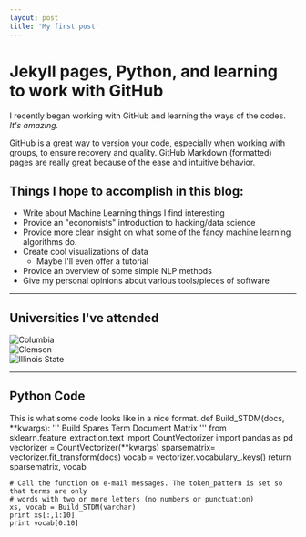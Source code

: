 ```yaml
---
layout: post
title: 'My first post'
---
```


# Jekyll pages, Python, and learning to work with GitHub

I recently began working with GitHub and learning the ways of the codes. *It's amazing.*

GitHub is a great way to version your code, especially when working with groups, to ensure 
recovery and quality. GitHub Markdown (formatted) pages are really great because of the ease and intuitive behavior.

## Things I hope to accomplish in this blog:

* Write about Machine Learning things I find interesting
* Provide an "economists" introduction to hacking/data science
* Provide more clear insight on what some of the fancy machine learning algorithms do.
* Create cool visualizations of data
	* Maybe I'll even offer a tutorial
* Provide an overview of some simple NLP methods
* Give my personal opinions about various tools/pieces of software

---


## Universities I've attended
![Columbia](https://raw.githubusercontent.com/franciscojavierarceo/franciscojavierarceo.github.io/master/assets/images/Columbia-University.png)   
![Clemson](https://raw.githubusercontent.com/franciscojavierarceo/franciscojavierarceo.github.io/master/assets/images/clemson-university.png)   
![Illinois State](https://raw.githubusercontent.com/franciscojavierarceo/franciscojavierarceo.github.io/master/assets/images/illinois-state.png)   

---
## Python Code
This is what some code looks like in a nice format.
	def Build_STDM(docs, **kwargs):
    	''' Build Spares Term Document Matrix '''
    	from sklearn.feature_extraction.text import CountVectorizer
	    import pandas as pd
    	vectorizer = CountVectorizer(**kwargs)
    	sparsematrix= vectorizer.fit_transform(docs)
	    vocab = vectorizer.vocabulary_.keys()
	    return sparsematrix, vocab

	# Call the function on e-mail messages. The token_pattern is set so that terms are only
	# words with two or more letters (no numbers or punctuation)
	xs, vocab = Build_STDM(varchar)
	print xs[:,1:10]
	print vocab[0:10]


